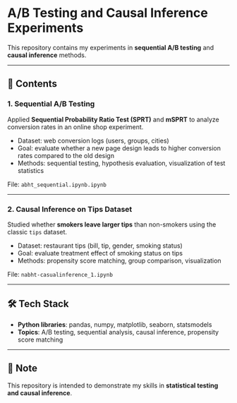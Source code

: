 # A/B Testing and Causal Inference Experiments

This repository contains my experiments in **sequential A/B testing** and **causal inference** methods.

---

## 📂 Contents

### 1. Sequential A/B Testing
Applied **Sequential Probability Ratio Test (SPRT)** and **mSPRT** to analyze conversion rates in an online shop experiment.  
- Dataset: web conversion logs (users, groups, cities)  
- Goal: evaluate whether a new page design leads to higher conversion rates compared to the old design  
- Methods: sequential testing, hypothesis evaluation, visualization of test statistics  

File: `abht_sequential.ipynb.ipynb`

---

### 2. Causal Inference on Tips Dataset
Studied whether **smokers leave larger tips** than non-smokers using the classic `tips` dataset.  
- Dataset: restaurant tips (bill, tip, gender, smoking status)  
- Goal: evaluate treatment effect of smoking status on tips  
- Methods: propensity score matching, group comparison, visualization  

File: `nabht-casualinference_1.ipynb`

---

## 🛠 Tech Stack
- **Python libraries**: pandas, numpy, matplotlib, seaborn, statsmodels  
- **Topics**: A/B testing, sequential analysis, causal inference, propensity score matching

---

## 📌 Note
This repository is intended to demonstrate my skills in **statistical testing and causal inference**.  
